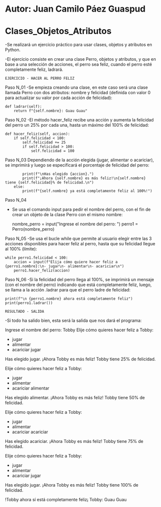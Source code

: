 # Autor: Juan Camilo Páez Guaspud
# Clases_Objetos_Atributos

-Se realizará un ejercicio práctico para usar clases, objetos y atributos en Python.

-El ejercicio consiste en crear una clase Perro, objetos y atributos, y que en base a una selección de acciones, el perro sea feliz, cuando el perro esté completamente feliz, ladrará.

    EJERCICIO - HACER AL PERRO FELIZ

Paso N_01
-Se empieza creando una clase, en este caso será una clase llamada Perro con dos atributos: nombre y felicidad (definida con valor 0 para actualizar su valor por cada acción de felicidad):

    def ladrar(self):
        return f"{self.nombre}: Guau Guau"


Paso N_02
-El método hacer_feliz recibe una acción y aumenta la felicidad del perro un 25% por cada una, hasta un máximo del 100% de felicidad:

    def hacer_feliz(self, accion):
        if self.felicidad < 100:
            self.felicidad += 25
            if self.felicidad > 100:
                self.felicidad = 100


Paso N_03
Dependiendo de la acción elegida (jugar, alimentar o acariciar), se imprimirá y luego se especificará el porcentaje de felicidad del perro:

            print(f"\nHas elegido {accion}.")
            print(f"¡Ahora {self.nombre} es más feliz!\n{self.nombre} tiene {self.felicidad}% de felicidad.\n")
        else:
            print(f"{self.nombre} ya está completamente feliz al 100%!")


Paso N_04
- Se usa el comando input para pedir el nombre del perro, con el fin de crear un objeto de la clase Perro con el mismo nombre:

    nombre_perro = input("Ingrese el nombre del perro: ")
            perro1 = Perro(nombre_perro)


Paso N_05
-Se usa el bucle while que permite al usuario elegir entre las 3 acciones disponibles para hacer feliz al perro, hasta que su felicidad llegue al 100% (límite):

    while perro1.felicidad < 100:
        accion = input(f"Elija cómo quiere hacer feliz a {perro1.nombre}:\n- jugar\n- alimentar\n- acariciar\n")
        perro1.hacer_feliz(accion)


Paso N_06
-Si la felicidad del perro llega al 100%, se imprimirá un mensaje (con el nombre del perro) indicando que está completamente feliz, luego, se llama a la acción .ladrar para que el perro ladre de felicidad:

    print(f"\n {perro1.nombre} ahora está completamente feliz")
    print(perro1.ladrar())

    RESULTADO - SALIDA

-Si todo ha salido bien, esta será la salida que nos dará el programa:

Ingrese el nombre del perro: Tobby
Elije cómo quieres hacer feliz a Tobby:
- jugar
- alimentar
- acariciar
jugar

Has elegido jugar.
¡Ahora Tobby es más feliz!
Tobby tiene 25% de felicidad.

Elije cómo quieres hacer feliz a Tobby:
- jugar
- alimentar
- acariciar
alimentar

Has elegido alimentar.
¡Ahora Tobby es más feliz!
Tobby tiene 50% de felicidad.

Elije cómo quieres hacer feliz a Tobby:
- jugar
- alimentar
- acariciar
acariciar

Has elegido acariciar.
¡Ahora Tobby es más feliz!
Tobby tiene 75% de felicidad.

Elije cómo quieres hacer feliz a Tobby:
- jugar
- alimentar
- acariciar
jugar

Has elegido jugar.
¡Ahora Tobby es más feliz!
Tobby tiene 100% de felicidad.


!Tobby ahora sí está completamente feliz¡
Tobby: Guau Guau




